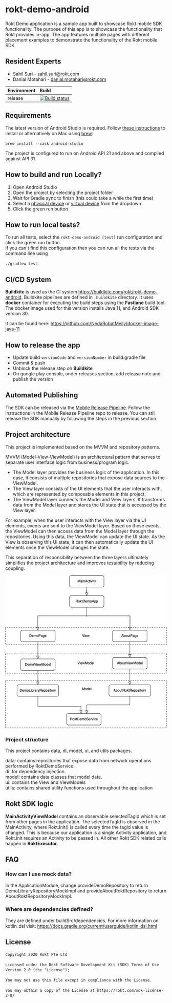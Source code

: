 # rokt-demo-android

Rokt Demo application is a sample app built to showcase Rokt mobile SDK functionality. The purpose of this app is to showcase the functionality that Rokt provides in-app. The app features multiple pages with different placement examples to demonstrate the functionality of the Rokt mobile SDK.

## Resident Experts
- Sahil Suri - sahil.suri@rokt.com
- Danial Motahari - danial.motahari@rokt.com


| Environment | Build |
| ----------- | :----- |
| release |  [![Build status](https://badge.buildkite.com/111a1dcb03ee2f11b85cf6ba25ebf4c0cf5ffe2cce22cb1f48.svg)](https://buildkite.com/rokt/rokt-demo-android)

## Requirements

The latest version of Android Studio is required. Follow [these instructions](https://developer.android.com/studio/install) to install or alternatively on Mac using [brew](https://brew.sh/):  

`brew install --cask android-studio`  

The project is configured to run on Android API 21 and above and compiled against API 31.

## How to build and run Locally?
1. Open Android Studio
2. Open the project by selecting the project folder
3. Wait for Gradle sync to finish (this could take a while the first time)
4. Select a [physical device](https://developer.android.com/studio/run/device) or [virtual device](https://developer.android.com/studio/run/emulator) from the dropdown
5. Click the green run button

## How to run local tests?
To run all tests, select the `rokt-demo-android [test]` run configuration and click the green run button.  
If you can't find this configuration then you can run all the tests via the command line using  

`./gradlew test`.

## CI/CD System

**Buildkite** is used as the CI system https://buildkite.com/rokt/rokt-demo-android.
Buildkite pipelines are defined in `.buildkite` directory.
It uses **docker** container for executing the build steps using the **Fastlane** build tool.
The docker image used for this version installs Java 11, and Android SDK version 30.

It can be found here: https://github.com/NedaRobatMeily/docker-image-java-11

## How to release the app
- Update build `versionCode` and `versionNumber` in build.gradle file
- Commit & push
- Unblock the release step on **Buildkite**
- On google play console, under releases section, add release note and publish the version

## Automated Publishing
The SDK can be released via the [Mobile Release Pipeline](https://github.com/ROKT/mobile-release-pipeline). Follow the instructions in the Mobile Release Pipeline repo to release. You can still release the SDK manually by following the steps in the previous section.  

## Project architecture

This project is implemented based on the MVVM and repository patterns. 

MVVM (Model-View-ViewModel) is an architectural pattern that serves to separate user interface logic from business/program logic.  
- The Model layer provides the business logic of the application. In this case, it consists of multiple repositories that expose data sources to the ViewModel.
- The View layer consists of the UI elements that the user interacts with, which are represented by composable elements in this project.  
- The ViewModel layer connects the Model and View layers. It transforms data from the Model layer and stores the UI state that is accessed by the View layer.  

For example, when the user interacts with the View layer via the UI elements, events are sent to the ViewModel layer. Based on these events, the ViewModel can then access data from the Model layer through the repositories. Using this data, the ViewModel can update the UI state. As the View is observing this UI state, it can then automatically update the UI elements once the ViewModel changes the state. 

This separation of responsibility between the three layers ultimately simplifies the project architecture and improves testability by reducing coupling.

![Architecture](demo.png)

### Project structure

This project contains data, di, model, ui, and utils packages.  

data: contains repositories that expose data from network operations performed by RoktDemoService.  
di: for dependency injection.  
model: contains data classes that model data.  
ui: contains the View and ViewModels  
utils: contains shared utility functions used throughout the application

## Rokt SDK logic

**MainActivityViewModel** contains an observable selectedTagId which is set from other pages in the application. The selectedTagId is observed in the MainActivity, where Rokt.Init() is called every time the tagId value is changed.
This is because our application is a single Activity application, and Rokt.init requires an Activity to be passed in.
All other Rokt SDK related calls happen in **RoktExecutor**.

## FAQ

### How can I use mock data?
In the ApplicationModule, change provideDemoRepository to return DemoLibraryRepositoryMockImpl and provideAboutRoktRepository to return AboutRoktRepositoryMockImpl.

### Where are dependencies defined?
They are defined under buildSrc/dependencies. For more information on kotlin_dsl visit: https://docs.gradle.org/current/userguide/kotlin_dsl.html

## License
```
Copyright 2020 Rokt Pte Ltd

Licensed under the Rokt Software Development Kit (SDK) Terms of Use
Version 2.0 (the "License");

You may not use this file except in compliance with the License.

You may obtain a copy of the License at https://rokt.com/sdk-license-2-0/
```
